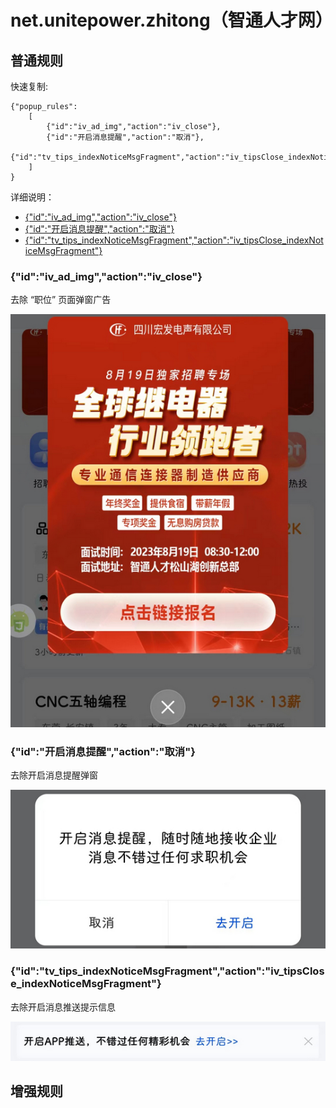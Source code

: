 # net.unitepower.zhitong（智通人才网）

## 普通规则

快速复制:
```
{"popup_rules":
    [
        {"id":"iv_ad_img","action":"iv_close"},
        {"id":"开启消息提醒","action":"取消"},
        {"id":"tv_tips_indexNoticeMsgFragment","action":"iv_tipsClose_indexNoticeMsgFragment"}
    ]
}
```
详细说明：
- [{"id":"iv_ad_img","action":"iv_close"}](#idiv_ad_imgactioniv_close)
- [{"id":"开启消息提醒","action":"取消"}](#id开启消息提醒action取消)
- [{"id":"tv_tips_indexNoticeMsgFragment","action":"iv_tipsClose_indexNoticeMsgFragment"}](#idtv_tips_indexnoticemsgfragmentactioniv_tipsclose_indexnoticemsgfragment)

### {"id":"iv_ad_img","action":"iv_close"}
去除 “职位” 页面弹窗广告

![](./assets/职位页面弹窗广告.jpg)

### {"id":"开启消息提醒","action":"取消"}
去除开启消息提醒弹窗

![](./assets/开启消息提醒弹窗.jpg)

### {"id":"tv_tips_indexNoticeMsgFragment","action":"iv_tipsClose_indexNoticeMsgFragment"}
去除开启消息推送提示信息

![](./assets/开启消息推送提示信息.jpg)

## 增强规则
